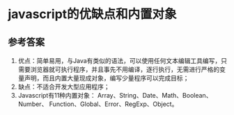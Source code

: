 # javascript的优缺点和内置对象
## 参考答案
#### 
1. 优点：简单易用，与Java有类似的语法，可以使用任何文本编辑工具编写，只需要浏览器就可执行程序，并且事先不用编译，逐行执行，无需进行严格的变量声明，而且内置大量现成对象，编写少量程序可以完成目标； 
2. 缺点：不适合开发大型应用程序； 
3. Javascript有11种内置对象： Array、String、Date、Math、Boolean、Number、 Function、Global、Error、RegExp、Object。